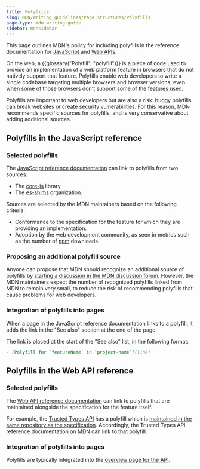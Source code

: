 ```yaml
---
title: Polyfills
slug: MDN/Writing_guidelines/Page_structures/Polyfills
page-type: mdn-writing-guide
sidebar: mdnsidebar
---
```


This page outlines MDN's policy for including polyfills in the reference documentation for [JavaScript](/en-US/docs/Web/JavaScript) and [Web APIs](/en-US/docs/Web/API).

On the web, a {{glossary("Polyfill", "polyfill")}} is a piece of code used to provide an implementation of a web platform feature in browsers that do not natively support that feature. Polyfills enable web developers to write a single codebase targeting multiple browsers and browser versions, even when some of those browsers don't support some of the features used.

Polyfills are important to web developers but are also a risk: buggy polyfills can break websites or create security vulnerabilities. For this reason, MDN recommends specific sources for polyfills, and is very conservative about adding additional sources.

## Polyfills in the JavaScript reference

### Selected polyfills

The [JavaScript reference documentation](/en-US/docs/Web/JavaScript) can link to polyfills from two sources:

- The [core-js](https://github.com/zloirock/core-js/tree/master) library.
- The [es-shims](https://github.com/es-shims) organization.

Sources are selected by the MDN maintainers based on the following criteria:

- Conformance to the specification for the feature for which they are providing an implementation.
- Adoption by the web development community, as seen in metrics such as the number of [npm](https://www.npmjs.com/) downloads.

### Proposing an additional polyfill source

Anyone can propose that MDN should recognize an additional source of polyfills by [starting a discussion in the MDN discussion forum](https://github.com/orgs/mdn/discussions). However, the MDN maintainers expect the number of recognized polyfills linked from MDN to remain very small, to reduce the risk of recommending polyfills that cause problems for web developers.

### Integration of polyfills into pages

When a page in the JavaScript reference documentation links to a polyfill, it adds the link in the "See also" section at the end of the page.

The link is placed at the start of the "See also" list, in the following format:

```md
- [Polyfill for `featureName` in `project-name`](link)
```

## Polyfills in the Web API reference

### Selected polyfills

The [Web API reference documentation](/en-US/docs/Web/API) can link to polyfills that are maintained alongside the specification for the feature itself.

For example, the [Trusted Types API](/en-US/docs/Web/API/Trusted_Types_API) has a polyfill which is [maintained in the same repository as the specification](https://github.com/w3c/trusted-types?tab=readme-ov-file#polyfill). Accordingly, the Trusted Types API reference documentation on MDN can link to that polyfill.

### Integration of polyfills into pages

Polyfills are typically integrated into the [overview page for the API](/en-US/docs/MDN/Writing_guidelines/Page_structures/Page_types/Page_type_key#web_api_page_types).
